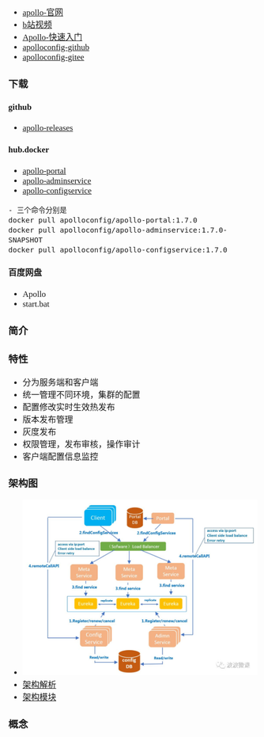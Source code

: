 <span  style="font-family: Simsun,serif; font-size: 17px; ">

- [apollo-官网](https://www.apolloconfig.com/#/)
- [b站视频](https://www.bilibili.com/video/BV1xA411E7My)
- [Apollo-快速入门](https://www.apolloconfig.com/#/zh/development/apollo-development-guide)
- [apolloconfig-github](https://github.com/apolloconfig/apollo)
- [apolloconfig-gitee](https://gitee.com/apolloconfig)

### 下载

#### github

- [apollo-releases](https://github.com/apolloconfig/apollo/releases)

#### hub.docker

- [apollo-portal](https://hub.docker.com/r/apolloconfig/apollo-portal/tags?page=1&ordering=-last_updated)
- [apollo-adminservice](https://hub.docker.com/r/apolloconfig/apollo-adminservice/tags?page=1&ordering=-last_updated)
- [apollo-configservice](https://hub.docker.com/r/apolloconfig/apollo-configservice/tags?page=1&ordering=-last_updated)

~~~
- 三个命令分别是
docker pull apolloconfig/apollo-portal:1.7.0
docker pull apolloconfig/apollo-adminservice:1.7.0-SNAPSHOT
docker pull apolloconfig/apollo-configservice:1.7.0
~~~

#### 百度网盘

- Apollo
- start.bat

### 简介

### 特性

- 分为服务端和客户端
- 统一管理不同环境，集群的配置
- 配置修改实时生效热发布
- 版本发布管理
- 灰度发布
- 权限管理，发布审核，操作审计
- 客户端配置信息监控

### 架构图

- ![架构图](./pic/架构图.png)
- [架构解析](https://mp.weixin.qq.com/s/-hUaQPzfsl9Lm3IqQW3VDQ)
- [架构模块](https://www.apolloconfig.com/#/zh/design/apollo-design?id=_12-%e6%9e%b6%e6%9e%84%e6%a8%a1%e5%9d%97)

### 概念

</span>